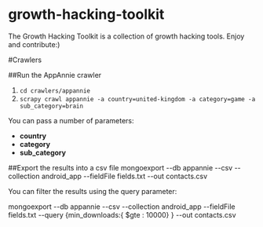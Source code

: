 growth-hacking-toolkit
======================

The Growth Hacking Toolkit is a collection of growth hacking tools. Enjoy and contribute:)

#Crawlers

##Run the AppAnnie crawler
1. ```cd crawlers/appannie```
2. ```scrapy crawl appannie -a country=united-kingdom -a category=game -a sub_category=brain```

You can pass a number of parameters:
- **country**  
- **category**
- **sub_category**

##Export the results into a csv file
mongoexport --db appannie --csv --collection android_app --fieldFile fields.txt --out contacts.csv

You can filter the results using the query parameter:

mongoexport --db appannie --csv --collection android_app --fieldFile fields.txt --query {min_downloads:{ $gte : 10000} } --out contacts.csv


